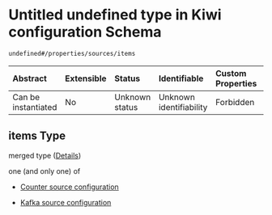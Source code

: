 # Untitled undefined type in Kiwi configuration Schema

```txt
undefined#/properties/sources/items
```



| Abstract            | Extensible | Status         | Identifiable            | Custom Properties | Additional Properties | Access Restrictions | Defined In                                                                      |
| :------------------ | :--------- | :------------- | :---------------------- | :---------------- | :-------------------- | :------------------ | :------------------------------------------------------------------------------ |
| Can be instantiated | No         | Unknown status | Unknown identifiability | Forbidden         | Allowed               | none                | [configuration.schema.json\*](configuration.schema.json "open original schema") |

## items Type

merged type ([Details](configuration-properties-source-configuration-items.md))

one (and only one) of

*   [Counter source configuration](configuration-properties-source-configuration-items-oneof-counter-source-configuration.md "check type definition")

*   [Kafka source configuration](configuration-properties-source-configuration-items-oneof-kafka-source-configuration.md "check type definition")
